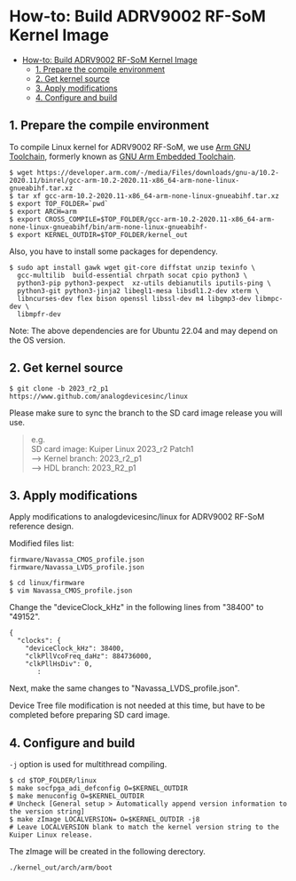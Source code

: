 # How-to: Build ADRV9002 RF-SoM Kernel Image

- [How-to: Build ADRV9002 RF-SoM Kernel Image](#how-to-build-adrv9002-rf-som-kernel-image)
  - [1. Prepare the compile environment](#1-prepare-the-compile-environment)
  - [2. Get kernel source](#2-get-kernel-source)
  - [3. Apply modifications](#3-apply-modifications)
  - [4. Configure and build](#4-configure-and-build)


## 1. Prepare the compile environment
To compile Linux kernel for ADRV9002 RF-SoM, we use [Arm GNU Toolchain](https://developer.arm.com/Tools%20and%20Software/GNU%20Toolchain), formerly known as [GNU Arm Embedded Toolchain](https://developer.arm.com/downloads/-/gnu-rm).

```Shell
$ wget https://developer.arm.com/-/media/Files/downloads/gnu-a/10.2-2020.11/binrel/gcc-arm-10.2-2020.11-x86_64-arm-none-linux-gnueabihf.tar.xz
$ tar xf gcc-arm-10.2-2020.11-x86_64-arm-none-linux-gnueabihf.tar.xz
$ export TOP_FOLDER=`pwd`
$ export ARCH=arm
$ export CROSS_COMPILE=$TOP_FOLDER/gcc-arm-10.2-2020.11-x86_64-arm-none-linux-gnueabihf/bin/arm-none-linux-gnueabihf-
$ export KERNEL_OUTDIR=$TOP_FOLDER/kernel_out
```

Also, you have to install some packages for dependency.

```shell
$ sudo apt install gawk wget git-core diffstat unzip texinfo \
  gcc-multilib  build-essential chrpath socat cpio python3 \
  python3-pip python3-pexpect  xz-utils debianutils iputils-ping \
  python3-git python3-jinja2 libegl1-mesa libsdl1.2-dev xterm \
  libncurses-dev flex bison openssl libssl-dev m4 libgmp3-dev libmpc-dev \
  libmpfr-dev
```
Note: The above dependencies are for Ubuntu 22.04 and may depend on the OS version.


## 2. Get kernel source

```Shell
$ git clone -b 2023_r2_p1 https://www.github.com/analogdevicesinc/linux
```

Please make sure to sync the branch to the SD card image release you will use.  
> e.g.  
> SD card image: Kuiper Linux 2023_r2 Patch1  
> --> Kernel branch: 2023_r2_p1  
> --> HDL branch: 2023_R2_p1  


## 3. Apply modifications
Apply modifications to analogdevicesinc/linux for ADRV9002 RF-SoM reference design.  

Modified files list:
```
firmware/Navassa_CMOS_profile.json
firmware/Navassa_LVDS_profile.json
```

```Shell
$ cd linux/firmware
$ vim Navassa_CMOS_profile.json
```

Change the "deviceClock_kHz" in the following lines from "38400" to "49152".
```
{
  "clocks": {
    "deviceClock_kHz": 38400,
    "clkPllVcoFreq_daHz": 884736000,
    "clkPllHsDiv": 0,
       :
```
Next, make the same changes to "Navassa_LVDS_profile.json".

Device Tree file modification is not needed at this time, but have to be completed before preparing SD card image.


## 4. Configure and build
`-j` option is used for multithread compiling.

```Shell
$ cd $TOP_FOLDER/linux
$ make socfpga_adi_defconfig O=$KERNEL_OUTDIR
$ make menuconfig O=$KERNEL_OUTDIR
# Uncheck [General setup > Automatically append version information to the version string]
$ make zImage LOCALVERSION= O=$KERNEL_OUTDIR -j8
# Leave LOCALVERSION blank to match the kernel version string to the Kuiper Linux release.
```

The zImage will be created in the following derectory.
```
./kernel_out/arch/arm/boot
```
